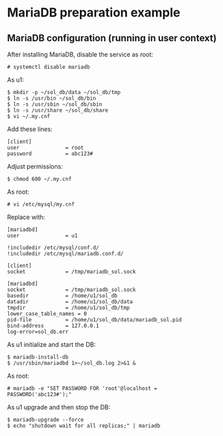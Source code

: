 # MariaDB preparation example

## MariaDB configuration (running in user context)

After installing MariaDB, disable the service as root:

`# systemctl disable mariadb`

As u1:

```
$ mkdir -p ~/sol_db/data ~/sol_db/tmp
$ ln -s /usr/bin ~/sol_db/bin
$ ln -s /usr/sbin ~/sol_db/sbin
$ ln -s /usr/share ~/sol_db/share
$ vi ~/.my.cnf
```

Add these lines:

```
[client]
user               = root
password           = abc123#
```

Adjust permissions:

`$ chmod 600 ~/.my.cnf`

As root:

`# vi /etc/mysql/my.cnf`

Replace with:

```
[mariadbd]
user               = u1

!includedir /etc/mysql/conf.d/
!includedir /etc/mysql/mariadb.conf.d/

[client]
socket             = /tmp/mariadb_sol.sock

[mariadbd]
socket             = /tmp/mariadb_sol.sock
basedir            = /home/u1/sol_db
datadir            = /home/u1/sol_db/data
tmpdir             = /home/u1/sol_db/tmp
lower_case_table_names = 0
pid-file           = /home/u1/sol_db/data/mariadb_sol.pid
bind-address       = 127.0.0.1
log-error=sol_db.err
```

As u1 initialize and start the DB:

```
$ mariadb-install-db
$ /usr/sbin/mariadbd 1>~/sol_db.log 2>&1 &
```

As root:

`# mariadb -e "SET PASSWORD FOR 'root'@localhost = PASSWORD('abc123#');"`

As u1 upgrade and then stop the DB:

```
$ mariadb-upgrade --force
$ echo "shutdown wait for all replicas;" | mariadb
```


